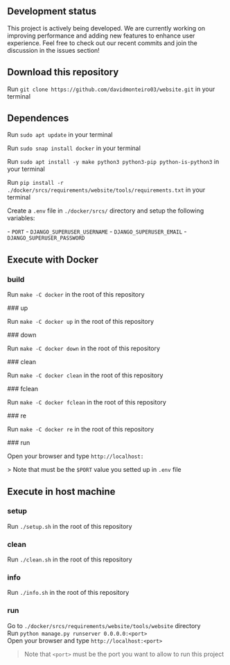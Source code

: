 ## Development status
<p>This project is actively being developed. We are currently working on improving performance and adding new features to enhance user experience. Feel free to check out our recent commits and join the discussion in the issues section!

## Download this repository
<p>Run <code>git clone https://github.com/davidmonteiro03/website.git</code> in your terminal</p>

## Dependences
<p>Run <code>sudo apt update</code> in your terminal</p>
<p>Run <code>sudo snap install docker</code> in your terminal</p>
<p>Run <code>sudo apt install -y make python3 python3-pip python-is-python3</code> in your terminal</p>
<p>Run <code>pip install -r ./docker/srcs/requirements/website/tools/requirements.txt</code> in your terminal</p>
<p>Create a <code>.env</code> file in <code>./docker/srcs/</code> directory and setup the following variables:</p>
<p>
- <code>PORT</code>
- <code>DJANGO_SUPERUSER_USERNAME</code>
- <code>DJANGO_SUPERUSER_EMAIL</code>
- <code>DJANGO_SUPERUSER_PASSWORD</code>
</p>

## Execute with Docker
### build
<p>Run <code>make -C docker</code> in the root of this repository</p>
### up
<p>Run <code>make -C docker up</code> in the root of this repository</p>
### down
<p>Run <code>make -C docker down</code> in the root of this repository</p>
### clean
<p>Run <code>make -C docker clean</code> in the root of this repository</p>
### fclean
<p>Run <code>make -C docker fclean</code> in the root of this repository</p>
### re
<p>Run <code>make -C docker re</code> in the root of this repository</p>
### run
<p>Open your browser and type <code>http://localhost:<port></code></p>
<p>> Note that <code><port></code> must be the <code>$PORT</code> value you setted up in <code>.env</code> file</p>

## Execute in host machine
### setup
Run `./setup.sh` in the root of this repository
### clean
Run `./clean.sh` in the root of this repository
### info
Run `./info.sh` in the root of this repository
### run
Go to `./docker/srcs/requirements/website/tools/website` directory<br>
Run `python manage.py runserver 0.0.0.0:<port>`<br>
Open your browser and type `http://localhost:<port>`<br>
> Note that `<port>` must be the port you want to allow to run this project
